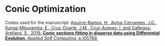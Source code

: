# Conic Optimization

Codes used for the manuscript: [Aguirre-Ramos, H., Avina-Cervantes, J.G., Ilunga-Mbuyamba, E., Cruz-Duarte, J.M., Cruz-Aceves, I. and Gallegos-Arellano, E., 2019. **Conic sections fitting in disperse data using Differential Evolution**. _Applied Soft Computing_, p.105769.](https://doi.org/10.1016/j.asoc.2019.105769)
